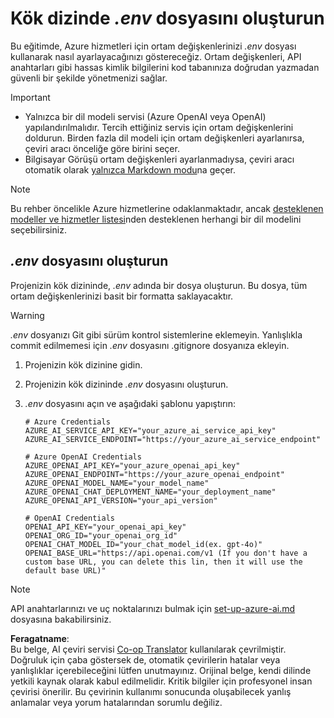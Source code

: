 <!--
CO_OP_TRANSLATOR_METADATA:
{
  "original_hash": "66029e3b67a3eb980ab8740367e91283",
  "translation_date": "2025-06-12T18:26:41+00:00",
  "source_file": "getting_started/command-line-guide/create-env-file.md",
  "language_code": "tr"
}
-->
# Kök dizinde *.env* dosyasını oluşturun

Bu eğitimde, Azure hizmetleri için ortam değişkenlerinizi *.env* dosyası kullanarak nasıl ayarlayacağınızı göstereceğiz. Ortam değişkenleri, API anahtarları gibi hassas kimlik bilgilerini kod tabanınıza doğrudan yazmadan güvenli bir şekilde yönetmenizi sağlar.

> [!IMPORTANT]
> - Yalnızca bir dil modeli servisi (Azure OpenAI veya OpenAI) yapılandırılmalıdır. Tercih ettiğiniz servis için ortam değişkenlerini doldurun. Birden fazla dil modeli için ortam değişkenleri ayarlanırsa, çeviri aracı önceliğe göre birini seçer.
> - Bilgisayar Görüşü ortam değişkenleri ayarlanmadıysa, çeviri aracı otomatik olarak [yalnızca Markdown modu](./markdown-only-mode.md)na geçer.

> [!NOTE]
> Bu rehber öncelikle Azure hizmetlerine odaklanmaktadır, ancak [desteklenen modeller ve hizmetler listesi](../README.md#-supported-models-and-services)nden desteklenen herhangi bir dil modelini seçebilirsiniz.

## *.env* dosyasını oluşturun

Projenizin kök dizininde, *.env* adında bir dosya oluşturun. Bu dosya, tüm ortam değişkenlerinizi basit bir formatta saklayacaktır.

> [!WARNING]
> *.env* dosyanızı Git gibi sürüm kontrol sistemlerine eklemeyin. Yanlışlıkla commit edilmemesi için *.env* dosyasını .gitignore dosyanıza ekleyin.

1. Projenizin kök dizinine gidin.

1. Projenizin kök dizininde *.env* dosyasını oluşturun.

1. *.env* dosyasını açın ve aşağıdaki şablonu yapıştırın:

    ```plaintext
    # Azure Credentials
    AZURE_AI_SERVICE_API_KEY="your_azure_ai_service_api_key"
    AZURE_AI_SERVICE_ENDPOINT="https://your_azure_ai_service_endpoint"

    # Azure OpenAI Credentials
    AZURE_OPENAI_API_KEY="your_azure_openai_api_key"
    AZURE_OPENAI_ENDPOINT="https://your_azure_openai_endpoint"
    AZURE_OPENAI_MODEL_NAME="your_model_name"
    AZURE_OPENAI_CHAT_DEPLOYMENT_NAME="your_deployment_name"
    AZURE_OPENAI_API_VERSION="your_api_version"

    # OpenAI Credentials
    OPENAI_API_KEY="your_openai_api_key"
    OPENAI_ORG_ID="your_openai_org_id"
    OPENAI_CHAT_MODEL_ID="your_chat_model_id(ex. gpt-4o)"
    OPENAI_BASE_URL="https://api.openai.com/v1 (If you don't have a custom base URL, you can delete this lin, then it will use the default base URL)"
    ```

> [!NOTE]
> API anahtarlarınızı ve uç noktalarınızı bulmak için [set-up-azure-ai.md](../set-up-azure-ai.md) dosyasına bakabilirsiniz.

**Feragatname**:  
Bu belge, AI çeviri servisi [Co-op Translator](https://github.com/Azure/co-op-translator) kullanılarak çevrilmiştir. Doğruluk için çaba göstersek de, otomatik çevirilerin hatalar veya yanlışlıklar içerebileceğini lütfen unutmayınız. Orijinal belge, kendi dilinde yetkili kaynak olarak kabul edilmelidir. Kritik bilgiler için profesyonel insan çevirisi önerilir. Bu çevirinin kullanımı sonucunda oluşabilecek yanlış anlamalar veya yorum hatalarından sorumlu değiliz.